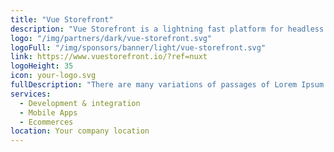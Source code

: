 ```yaml
---
title: "Vue Storefront"
description: "Vue Storefront is a lightning fast platform for headless Commerce. Boost your site performance, shape the customer journey and free your developer's creativity."
logo: "/img/partners/dark/vue-storefront.svg"
logoFull: "/img/sponsors/banner/light/vue-storefront.svg"
link: https://www.vuestorefront.io/?ref=nuxt
logoHeight: 35
icon: your-logo.svg
fullDescription: "There are many variations of passages of Lorem Ipsum available, but the majority have suffered alteration in some form, by injected humour, or randomised words which don't look even slightly believable. If you are going to use a passage of Lorem Ipsum, you need to be sure there isn't anything embarrassing hidden in the middle of text. All the Lorem Ipsum generators on the Internet tend to repeat predefined chunks as necessary, making this the first true generator on the Internet. It uses a dictionary of over 200 Latin words, combined with a handful of model sentence structures, to generate Lorem Ipsum which looks reasonable. The generated Lorem Ipsum is therefore always free from repetition, injected humour, or non-characteristic words etc."
services:
  - Development & integration
  - Mobile Apps
  - Ecommerces
location: Your company location
---
```

